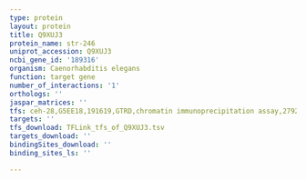 ```yaml
---
type: protein
layout: protein
title: Q9XUJ3
protein_name: str-246
uniprot_accession: Q9XUJ3
ncbi_gene_id: '189316'
organism: Caenorhabditis elegans
function: target gene
number_of_interactions: '1'
orthologs: ''
jaspar_matrices: ''
tfs: ceh-28,G5EE18,191619,GTRD,chromatin immunoprecipitation assay,27924024%5Buid%5D,No
targets: ''
tfs_download: TFLink_tfs_of_Q9XUJ3.tsv
targets_download: ''
bindingSites_download: ''
binding_sites_ls: ''

---
```

